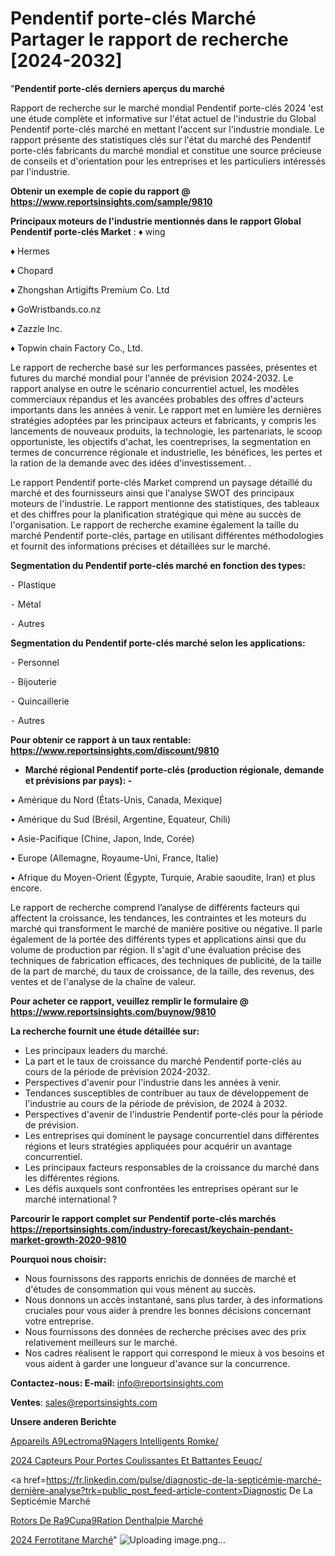 # Pendentif porte-clés Marché Partager le rapport de recherche [2024-2032]

"<strong>Pendentif porte-clés derniers aperçus du marché</strong>

Rapport de recherche sur le marché mondial Pendentif porte-clés 2024 'est une étude complète et informative sur l'état actuel de l'industrie du Global Pendentif porte-clés marché en mettant l'accent sur l'industrie mondiale. Le rapport présente des statistiques clés sur l'état du marché des Pendentif porte-clés fabricants du marché mondial et constitue une source précieuse de conseils et d'orientation pour les entreprises et les particuliers intéressés par l'industrie.

<strong>Obtenir un exemple de copie du rapport @ <a href=https://www.reportsinsights.com/sample/9810>https://www.reportsinsights.com/sample/9810</a></strong>

<strong>Principaux moteurs de l'industrie mentionnés dans le rapport Global Pendentif porte-clés Market</strong> :
♦ wing

♦ Hermes

♦ Chopard

♦ Zhongshan Artigifts Premium Co. Ltd

♦ GoWristbands.co.nz

♦ Zazzle Inc.

♦ Topwin chain Factory Co., Ltd.

Le rapport de recherche basé sur les performances passées, présentes et futures du marché mondial pour l'année de prévision 2024-2032. Le rapport analyse en outre le scénario concurrentiel actuel, les modèles commerciaux répandus et les avancées probables des offres d'acteurs importants dans les années à venir. Le rapport met en lumière les dernières stratégies adoptées par les principaux acteurs et fabricants, y compris les lancements de nouveaux produits, la technologie, les partenariats, le scoop opportuniste, les objectifs d'achat, les coentreprises, la segmentation en termes de concurrence régionale et industrielle, les bénéfices, les pertes et la ration de la demande avec des idées d'investissement. .

Le rapport Pendentif porte-clés Market comprend un paysage détaillé du marché et des fournisseurs ainsi que l'analyse SWOT des principaux moteurs de l'industrie. Le rapport mentionne des statistiques, des tableaux et des chiffres pour la planification stratégique qui mène au succès de l'organisation. Le rapport de recherche examine également la taille du marché Pendentif porte-clés, partage en utilisant différentes méthodologies et fournit des informations précises et détaillées sur le marché.

<strong>Segmentation du Pendentif porte-clés marché en fonction des types:</strong>


⁃ Plastique

⁃ Métal

⁃ Autres

<strong>Segmentation du Pendentif porte-clés marché selon les applications:</strong>


⁃ Personnel

⁃ Bijouterie

⁃ Quincaillerie

⁃ Autres

<strong>Pour obtenir ce rapport à un taux rentable: <a href=https://www.reportsinsights.com/discount/9810>https://www.reportsinsights.com/discount/9810</a></strong>
<ul>
  <li><strong>Marché régional Pendentif porte-clés (production régionale, demande et prévisions par pays): -</strong></li>
</ul>
• Amérique du Nord (États-Unis, Canada, Mexique)

• Amérique du Sud (Brésil, Argentine, Equateur, Chili)

• Asie-Pacifique (Chine, Japon, Inde, Corée)

• Europe (Allemagne, Royaume-Uni, France, Italie)

• Afrique du Moyen-Orient (Égypte, Turquie, Arabie saoudite, Iran) et plus encore.

Le rapport de recherche comprend l’analyse de différents facteurs qui affectent la croissance, les tendances, les contraintes et les moteurs du marché qui transforment le marché de manière positive ou négative. Il parle également de la portée des différents types et applications ainsi que du volume de production par région. Il s'agit d'une évaluation précise des techniques de fabrication efficaces, des techniques de publicité, de la taille de la part de marché, du taux de croissance, de la taille, des revenus, des ventes et de l'analyse de la chaîne de valeur.

<strong>Pour acheter ce rapport, veuillez remplir le formulaire @   <a href=https://www.reportsinsights.com/buynow/9810>https://www.reportsinsights.com/buynow/9810</a></strong>

<strong>La recherche fournit une étude détaillée sur:</strong>
<ul>
  <li>Les principaux leaders du marché.</li>
  <li>La part et le taux de croissance du marché Pendentif porte-clés au cours de la période de prévision 2024-2032.</li>
  <li>Perspectives d'avenir pour l'industrie dans les années à venir.</li>
  <li>Tendances susceptibles de contribuer au taux de développement de l'industrie au cours de la période de prévision, de 2024 à 2032.</li>
  <li>Perspectives d'avenir de l'industrie Pendentif porte-clés pour la période de prévision.</li>
  <li>Les entreprises qui dominent le paysage concurrentiel dans différentes régions et leurs stratégies appliquées pour acquérir un avantage concurrentiel.</li>
  <li>Les principaux facteurs responsables de la croissance du marché dans les différentes régions.</li>
  <li>Les défis auxquels sont confrontées les entreprises opérant sur le marché international ?</li>
</ul>

<strong>Parcourir le rapport complet sur Pendentif porte-clés marchés <a href=https://reportsinsights.com/industry-forecast/keychain-pendant-market-growth-2020-9810>https://reportsinsights.com/industry-forecast/keychain-pendant-market-growth-2020-9810</a></strong>

<strong>Pourquoi nous choisir:</strong>
<ul>
  <li>Nous fournissons des rapports enrichis de données de marché et d'études de consommation qui vous mènent au succès.</li>
  <li>Nous donnons un accès instantané, sans plus tarder, à des informations cruciales pour vous aider à prendre les bonnes décisions concernant votre entreprise.</li>
  <li>Nous fournissons des données de recherche précises avec des prix relativement meilleurs sur le marché.</li>
  <li>Nos cadres réalisent le rapport qui correspond le mieux à vos besoins et vous aident à garder une longueur d'avance sur la concurrence.</li>
</ul>
<strong>Contactez-nous:
</strong><strong>E-mail:</strong> <a href=mailto:info@reportsinsights.com>info@reportsinsights.com</a>

<strong>Ventes</strong>: <a href=mailto:sales@reportsinsights.com>sales@reportsinsights.com</a>

<strong>Unsere anderen Berichte</strong>

<a href=https://www.linkedin.com/pulse/appareils-%C3%A9lectrom%C3%A9nagers-intelligents-romke/>Appareils A9Lectroma9Nagers Intelligents Romke/</a>

<a href=https://www.linkedin.com/pulse/2024-capteurs-pour-portes-coulissantes-et-battantes-eeuqc/>2024 Capteurs Pour Portes Coulissantes Et Battantes Eeuqc/</a>

<a href=https://fr.linkedin.com/pulse/diagnostic-de-la-septicémie-marché-dernière-analyse?trk=public_post_feed-article-content>Diagnostic De La Septicémie Marché</a>

<a href=https://www.linkedin.com/pulse/rotors-de-r%C3%A9cup%C3%A9ration-denthalpie-march%C3%A9paysage-qwodf/>Rotors De Ra9Cupa9Ration Denthalpie Marché</a>

<a href=https://www.linkedin.com/pulse/2024-ferrotitane-march%C3%A9-rapport-sc%C3%A9nario-concurrentiel-qgltc/>2024 Ferrotitane Marché</a>"
![Uploading image.png…]()
